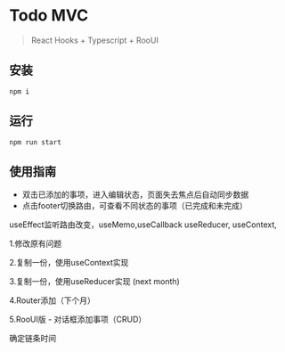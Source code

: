# Todo MVC

> React Hooks + Typescript + RooUI

## 安装

`npm i`

## 运行 

`npm run start`

## 使用指南

- 双击已添加的事项，进入编辑状态，页面失去焦点后自动同步数据
- 点击footer切换路由，可查看不同状态的事项（已完成和未完成）

useEffect监听路由改变，useMemo,useCallback
useReducer, useContext, 

1.修改原有问题

2.复制一份，使用useContext实现

3.复制一份，使用useReducer实现 (next month)

4.Router添加（下个月）

5.RooUI版 - 对话框添加事项（CRUD）

确定链条时间
